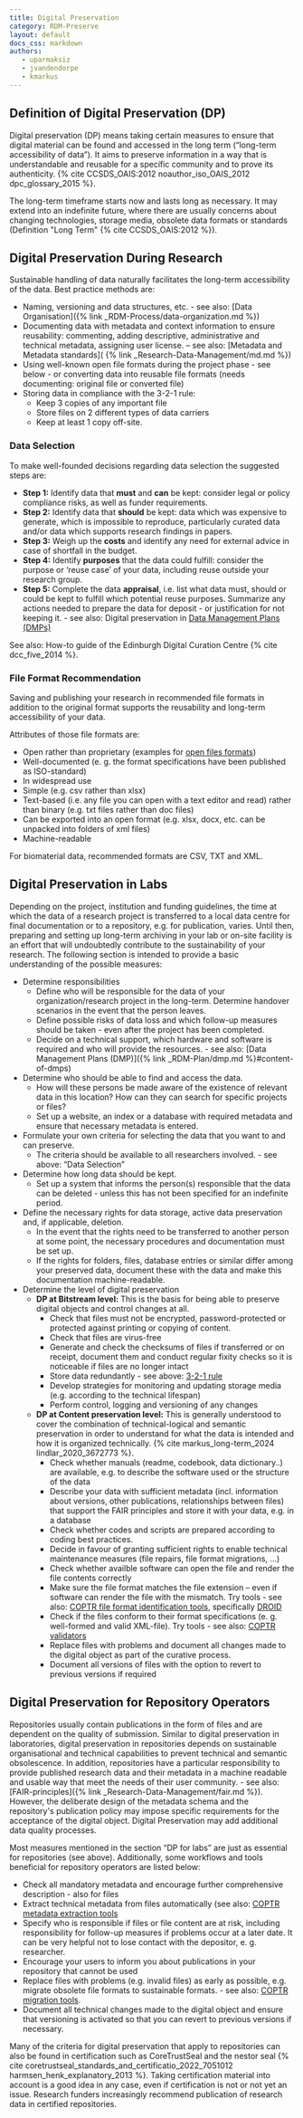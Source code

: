 ```yaml
---
title: Digital Preservation
category: RDM-Preserve
layout: default
docs_css: markdown
authors:
   - uparmaksiz
   - jvandendorpe
   - kmarkus
---
```


## Definition of Digital Preservation (DP)

Digital preservation (DP) means taking certain measures to ensure that digital material can be found and accessed in the long term (“long-term accessibility of data”). It aims to preserve information in a way that is understandable and reusable for a specific community and to prove its authenticity. {% cite CCSDS_OAIS:2012 noauthor_iso_OAIS_2012 dpc_glossary_2015 %}. 

The long-term timeframe starts now and lasts long as necessary. It may extend into an indefinite future, where there are usually concerns about changing technologies, storage media, obsolete data formats or standards (Definition "Long Term" {% cite CCSDS_OAIS:2012 %}).

## Digital Preservation During Research

Sustainable handling of data naturally facilitates the long-term accessibility of the data. 
Best practice methods are:
* Naming, versioning and data structures, etc. - see also: [Data Organisation]({% link _RDM-Process/data-organization.md %})
* Documenting data with metadata and context information to ensure reusability: commenting, adding descriptive, administrative and technical metadata, assigning user license. – see also: [Metadata and Metadata standards]( {% link _Research-Data-Management/md.md %})
* Using well-known open file formats during the project phase - see below - or converting data into reusable file formats (needs documenting: original file or converted file)
* Storing data in compliance with the 3-2-1 rule: 
   * Keep 3 copies of any important file
   * Store files on 2 different types of data carriers 
   * Keep at least 1 copy off-site.

### Data Selection

To make well-founded decisions regarding data selection the suggested steps are:

* **Step 1:** Identify data that **must** and **can** be kept: consider legal or policy compliance risks, as well as funder requirements.
* **Step 2:** Identify data that **should** be kept: data which was expensive to generate, which is impossible to reproduce, particularly curated data and/or data which supports research findings in papers.
* **Step 3:** Weigh up the **costs** and identify any need for external advice in case of shortfall in the budget.
* **Step 4:** Identify **purposes** that the data could fulfill: consider the purpose or ‘reuse case’ of your data, including reuse outside your research group.
* **Step 5:** Complete the data **appraisal**, i.e. list what data must, should or could be kept to fulfill which potential reuse purposes. Summarize any actions needed to prepare the data for deposit - or justification for not keeping it. - see also: Digital preservation in [Data Management Plans (DMPs)](https://knowledgebase.nfdi4microbiota.de/RDM-Plan/dmp.html#digital-preservation-in-dmps) 


See also: How-to guide of the Edinburgh Digital Curation Centre {% cite dcc_five_2014 %}.

### File Format Recommendation
Saving and publishing your research in recommended file formats in addition to the original format supports the reusability and long-term accessibility of your data. 


Attributes of those file formats are: 
* Open rather than proprietary (examples for [open files formats](https://en.wikipedia.org/wiki/List_of_open_file_formats))
* Well-documented (e. g. the format specifications have been published as ISO-standard)
* In widespread use
* Simple (e.g. csv rather than xlsx)
* Text-based (i.e. any file you can open with a text editor and read) rather than binary (e.g. txt files rather than doc files)
* Can be exported into an open format (e.g. xlsx, docx, etc. can be unpacked into folders of xml files)
* Machine-readable
  
For biomaterial data, recommended formats are CSV, TXT and XML.

## Digital Preservation in Labs

Depending on the project, institution and funding guidelines, the time at which the data of a research project is transferred to a local data centre for final documentation or to a repository, e.g. for publication, varies. Until then, preparing and setting up long-term archiving in your lab or on-site facility is an effort that will undoubtedly contribute to the sustainability of your research.
The following section is intended to provide a basic understanding of the possible measures:
* Determine responsibilities
   * Define who will be responsible for the data of your organization/research project in the long-term. Determine handover scenarios in the event that the person leaves.
   * Define possible risks of data loss and which follow-up measures should be taken - even after the project has been completed. 
   * Decide on a technical support, which hardware and software is required and who will provide the resources. - see also: [Data Management Plans (DMP)]({% link _RDM-Plan/dmp.md %}#content-of-dmps)
* Determine who should be able to find and access the data.
   * How will these persons be made aware of the existence of relevant data in this location? How can they can search for specific projects or files?
   * Set up a website, an index or a database with required metadata and ensure that necessary metadata is entered.
* Formulate your own criteria for selecting the data that you want to and can preserve. 
   * The criteria should be available to all researchers involved. - see above: “Data Selection”
* Determine how long data should be kept. 
   * Set up a system that informs the person(s) responsible that the data can be deleted - unless this has not been specified for an indefinite period.
* Define the necessary rights for data storage, active data preservation and, if applicable, deletion.
   * In the event that the rights need to be transferred to another person at some point, the necessary procedures and documentation must be set up.
   * If the rights for folders, files, database entries or similar differ among your preserved data, document these with the data and make this documentation machine-readable.
* Determine the level of digital preservation 
   * **DP at Bitstream level:** This is the basis for being able to preserve digital objects and control changes at all.
      * Check that files must not be encrypted, password-protected or protected against printing or copying of content. 
      * Check that files are virus-free
      * Generate and check the checksums of files if transferred or on receipt, document them and conduct regular fixity checks so it is noticeable if files are no longer intact
      * Store data redundantly - see above: [3-2-1 rule](#digital-preservation-for-researchers) 
      * Develop strategies for monitoring and updating storage media (e.g. according to the technical lifespan)
      * Perform control, logging and versioning of any changes
   * **DP at Content preservation level:** This is generally understood to cover the combination of technical-logical and semantic preservation in order to understand for what the data is intended and how it is organized technically. {% cite markus_long-term_2024 lindlar_2020_3672773 %}. 
      * Check whether manuals (readme, codebook, data dictionary..) are available, e.g. to describe the software used or the structure of the data 
      * Describe your data with sufficient metadata (incl. information about versions, other publications, relationships between files) that support the FAIR principles and store it with your data, e.g. in a database
      * Check whether codes and scripts are prepared according to coding best practices.
      * Decide in favour of granting sufficient rights to enable technical maintenance measures (file repairs, file format migrations, ...)
      * Check whether availble software can open the file and render the file contents correctly 
      * Make sure the file format matches the file extension – even if software can render the file with the mismatch. Try tools - see also: [COPTR file format identification tools](https://coptr.digipres.org/index.php/File_Format_Identification), specifically [DROID](https://coptr.digipres.org/index.php/DROID)
      * Check if the files conform to their format specifications (e. g. well-formed and valid XML-file). Try tools - see also: [COPTR validators](https://coptr.digipres.org/index.php/Validation)
      * Replace files with problems and document all changes made to the digital object as part of the curative process.
      * Document all versions of files with the option to revert to previous versions if required
  
## Digital Preservation for Repository Operators

Repositories usually contain publications in the form of files and are dependent on the quality of submission. Similar to digital preservation in laboratories, digital preservation in repositories depends on sustainable organisational and technical capabilities to prevent technical and semantic obsolescence. In addition, repositories have a particular responsibility to provide published research data and their metadata in a machine readable and usable way that meet the needs of their user community. - see also: [FAIR-principles]({% link _Research-Data-Management/fair.md %}).  However, the deliberate design of the metadata schema and the repository's publication policy may impose specific requirements for the acceptance of the digital object. Digital Preservation may add additional data quality processes.


Most measures mentioned in the section “DP for labs” are just as essential for repositories (see above). 
Additionally, some workflows and tools beneficial for repository operators are listed below: 

* Check all mandatory metadata and encourage further comprehensive description - also for files
* Extract technical metadata from files automatically (see also: [COPTR metadata extraction tools](https://coptr.digipres.org/index.php/Metadata_Extraction)
* Specify who is responsible if files or file content are at risk, including responsibility for follow-up measures if problems occur at a later date. It can be very helpful not to lose contact with the depositor, e. g. researcher. 
* Encourage your users to inform you about publications in your repository that cannot be used
* Replace files with problems (e.g. invalid files) as early as possible, e.g. migrate obsolete file formats to sustainable formats. - see also: [COPTR migration tools](https://coptr.digipres.org/index.php/File_Format_Migration).  
* Document all technical changes made to the digital object and ensure that versioning is activated so that you can revert to previous versions if necessary.

  
Many of the criteria for digital preservation that apply to repositories can also be found in certification such as CoreTrustSeal and the nestor seal {% cite coretrustseal_standards_and_certificatio_2022_7051012 harmsen_henk_explanatory_2013 %}. Taking certification material into account is a good idea in any case, even if certification is not or not yet an issue. Research funders increasingly recommend publication of research data in certified repositories.



